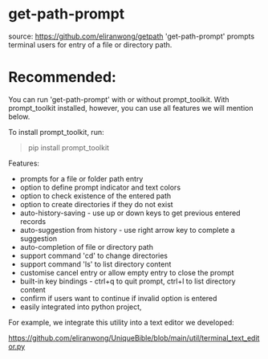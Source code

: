 # get-path-prompt

source: https://github.com/eliranwong/getpath
'get-path-prompt' prompts terminal users for entry of a file or directory path.

# Recommended:
You can run 'get-path-prompt' with or without prompt_toolkit.
With prompt_toolkit installed, however, you can use all features we will mention below.

To install prompt_toolkit, run:
> pip install prompt_toolkit

Features:
* prompts for a file or folder path entry
* option to define prompt indicator and text colors
* option to check existence of the entered path
* option to create directories if they do not exist
* auto-history-saving - use up or down keys to get previous entered records
* auto-suggestion from history - use right arrow key to complete a suggestion
* auto-completion of file or directory path
* support command 'cd' to change directories
* support command 'ls' to list directory content
* customise cancel entry or allow empty entry to close the prompt
* built-in key bindings - ctrl+q to quit prompt, ctrl+l to list directory content
* confirm if users want to continue if invalid option is entered
* easily integrated into python project,

For example, we integrate this utility into a text editor we developed:

https://github.com/eliranwong/UniqueBible/blob/main/util/terminal_text_editor.py

